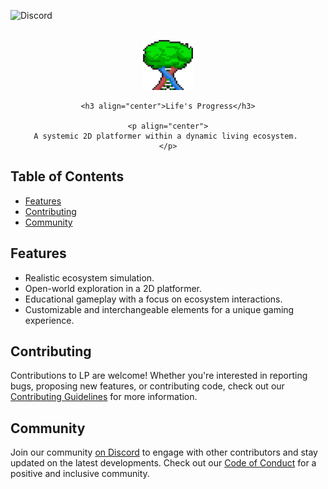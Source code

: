 ![Discord](https://img.shields.io/discord/1177787606432489564)

<!-- PROJECT LOGO -->
<br />
<div align="center">
    <a href="https://github.com/M1thieu/currentLP">
    <img src="/logo.png" alt="Logo" width="80" height="80">
    </a>

    <h3 align="center">Life's Progress</h3>

    <p align="center">
    A systemic 2D platformer within a dynamic living ecosystem. 
    </p>
</div>

## Table of Contents
- [Features](#features)
- [Contributing](#contributing)
- [Community](#community)

## Features

- Realistic ecosystem simulation.
- Open-world exploration in a 2D platformer.
- Educational gameplay with a focus on ecosystem interactions.
- Customizable and interchangeable elements for a unique gaming experience.

## Contributing

Contributions to LP are welcome! Whether you're interested in reporting bugs, proposing new features, or contributing code, check out our [Contributing Guidelines](.github/contributing.md) for more information.

## Community

Join our community [on Discord](https://discord.gg/u2J25aGy8c) to engage with other contributors and stay updated on the latest developments. Check out our [Code of Conduct](.github/code_of_conduct.md) for a positive and inclusive community.
